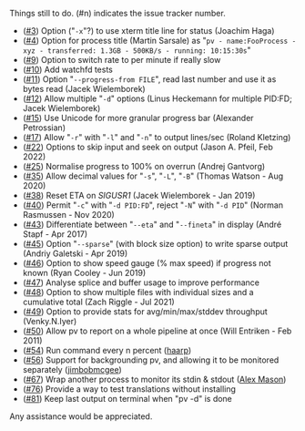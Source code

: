 Things still to do.  (#n) indicates the issue tracker number.

 * ([#3](https://codeberg.org/a-j-wood/pv/issues/3)) Option ("`-x`"?) to use xterm title line for status (Joachim Haga)
 * ([#4](https://codeberg.org/a-j-wood/pv/issues/4)) Option for process title (Martin Sarsale) as "`pv - name:FooProcess -xyz - transferred: 1.3GB - 500KB/s - running: 10:15:30s`"
 * ([#9](https://codeberg.org/a-j-wood/pv/issues/9)) Option to switch rate to per minute if really slow
 * ([#10](https://codeberg.org/a-j-wood/pv/issues/10)) Add watchfd tests
 * ([#11](https://codeberg.org/a-j-wood/pv/issues/11)) Option "`--progress-from FILE`", read last number and use it as bytes read (Jacek Wielemborek)
 * ([#12](https://codeberg.org/a-j-wood/pv/issues/12)) Allow multiple "`-d`" options (Linus Heckemann for multiple PID:FD; Jacek Wielemborek)
 * ([#15](https://codeberg.org/a-j-wood/pv/issues/15)) Use Unicode for more granular progress bar (Alexander Petrossian)
 * ([#17](https://codeberg.org/a-j-wood/pv/issues/17)) Allow "`-r`" with "`-l`" and "`-n`" to output lines/sec (Roland Kletzing)
 * ([#22](https://codeberg.org/a-j-wood/pv/issues/22)) Options to skip input and seek on output (Jason A. Pfeil, Feb 2022)
 * ([#25](https://codeberg.org/a-j-wood/pv/issues/25)) Normalise progress to 100% on overrun (Andrej Gantvorg)
 * ([#35](https://codeberg.org/a-j-wood/pv/issues/35)) Allow decimal values for "`-s`", "`-L`", "`-B`" (Thomas Watson - Aug 2020)
 * ([#38](https://codeberg.org/a-j-wood/pv/issues/38)) Reset ETA on *SIGUSR1* (Jacek Wielemborek - Jan 2019)
 * ([#40](https://codeberg.org/a-j-wood/pv/issues/40)) Permit "`-c`" with "`-d PID:FD`", reject "`-N`" with "`-d PID`" (Norman Rasmussen - Nov 2020)
 * ([#43](https://codeberg.org/a-j-wood/pv/issues/43)) Differentiate between "`--eta`" and "`--fineta`" in display (André Stapf - Apr 2017)
 * ([#45](https://codeberg.org/a-j-wood/pv/issues/45)) Option "`--sparse`" (with block size option) to write sparse output (Andriy Galetski - Apr 2019)
 * ([#46](https://codeberg.org/a-j-wood/pv/issues/46)) Option to show speed gauge (% max speed) if progress not known (Ryan Cooley - Jun 2019)
 * ([#47](https://codeberg.org/a-j-wood/pv/issues/47)) Analyse splice and buffer usage to improve performance
 * ([#48](https://codeberg.org/a-j-wood/pv/issues/48)) Option to show multiple files with individual sizes and a cumulative total (Zach Riggle - Jul 2021)
 * ([#49](https://codeberg.org/a-j-wood/pv/issues/49)) Option to provide stats for avg/min/max/stddev throughput (Venky.N.Iyer)
 * ([#50](https://codeberg.org/a-j-wood/pv/issues/50)) Allow pv to report on a whole pipeline at once (Will Entriken - Feb 2011)
 * ([#54](https://codeberg.org/a-j-wood/pv/issues/54)) Run command every n percent ([haarp](https://github.com/haarp))
 * ([#56](https://codeberg.org/a-j-wood/pv/issues/56)) Support for backgrounding pv, and allowing it to be monitored separately ([jimbobmcgee](https://github.com/jimbobmcgee))
 * ([#67](https://codeberg.org/a-j-wood/pv/issues/67)) Wrap another process to monitor its stdin & stdout ([Alex Mason](https://github.com/axman6))
 * ([#76](https://codeberg.org/a-j-wood/pv/issues/76)) Provide a way to test translations without installing
 * ([#81](https://codeberg.org/a-j-wood/pv/issues/81)) Keep last output on terminal when "pv -d" is done

Any assistance would be appreciated.
